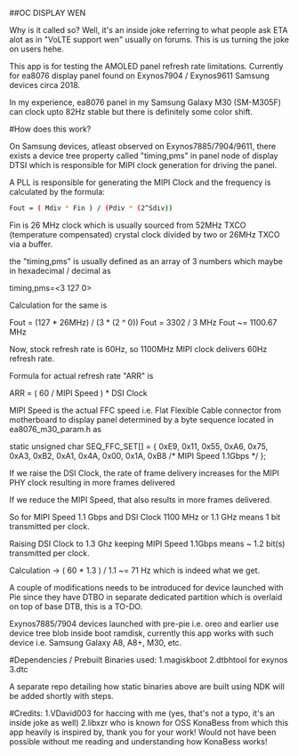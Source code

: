 ##OC DISPLAY WEN

Why is it called so? Well, it's an inside joke referring to what people ask ETA alot as in "VoLTE support wen" usually on forums. This is us turning the joke on users hehe.

This app is for testing the AMOLED panel refresh rate limitations.
Currently for ea8076 display panel found on Exynos7904 / Exynos9611 Samsung devices circa 2018.

In my experience, ea8076 panel in my Samsung Galaxy M30 (SM-M305F) can clock upto 82Hz stable but there is definitely some color shift.

#How does this work?

On Samsung devices, atleast observed on Exynos7885/7904/9611, there exists a device tree property called "timing,pms" in panel node of display DTSI which is responsible for MIPI clock generation for driving the panel.

A PLL is responsible for generating the MIPI Clock and the frequency is calculated by the formula:

```sh
Fout = ( Mdiv * Fin ) / (Pdiv * (2^Sdiv))
```

Fin is 26 MHz clock which is usually sourced from 52MHz TXCO (temperature compensated) crystal clock divided by two or 26MHz TXCO via a buffer.

the "timing,pms" is usually defined as an array of 3 numbers which maybe in hexadecimal / decimal as 

timing,pms=<3 127 0>

Calculation for the same is 

Fout = (127 * 26MHz) / (3 * (2 ^ 0))
Fout =  3302 / 3 MHz
Fout ~= 1100.67 MHz

Now, stock refresh rate is 60Hz, so 1100MHz MIPI clock delivers 60Hz refresh rate.

Formula for actual refresh rate "ARR" is 

ARR = ( 60 / MIPI Speed ) * DSI Clock

MIPI Speed is the actual FFC speed i.e. Flat Flexible Cable connector from motherboard to display panel determined by a byte sequence located in ea8076_m30_param.h as

static unsigned char SEQ_FFC_SET[] = {
	0xE9,
	0x11, 0x55, 0xA6, 0x75, 0xA3, 0xB2, 0xA1, 0x4A, 0x00, 0x1A,
	0xB8		/* MIPI Speed 1.1Gbps */
};

If we raise the DSI Clock, the rate of frame delivery increases for the MIPI PHY clock resulting in more frames delivered

If we reduce the MIPI Speed, that also results in more frames delivered.

So for MIPI Speed 1.1 Gbps and DSI Clock 1100 MHz or 1.1 GHz means 1 bit transmitted per clock.

Raising DSI Clock to 1.3 Ghz keeping MIPI Speed 1.1Gbps means ~ 1.2 bit(s) transmitted per clock.

Calculation -> ( 60 * 1.3 ) / 1.1 ~= 71 Hz which is indeed what we get.

A couple of modifications needs to be introduced for device launched with Pie since they have DTBO in separate dedicated partition which is overlaid on top of base DTB, this is a TO-DO.

Exynos7885/7904 devices launched with pre-pie i.e. oreo and earlier use device tree blob inside boot ramdisk, currently this app works with such device i.e. Samsung Galaxy A8, A8+, M30, etc.

#Dependencies / Prebuilt Binaries used:
1.magiskboot
2.dtbhtool for exynos
3.dtc

A separate repo detailing how static binaries above are built using NDK will be added shortly with steps.

#Credits:
1.VDavid003 for haccing with me (yes, that's not a typo, it's an inside joke as well)
2.libxzr who is known for OSS KonaBess from which this app heavily is inspired by, thank you for your work! Would not have been possible without me reading and understanding how KonaBess works!
